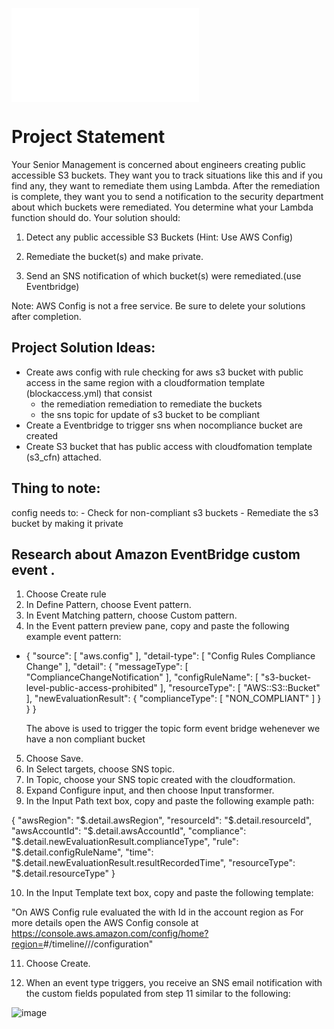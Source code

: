 ![image](file:///C:/Users/johna/Dropbox/My%20PC%20(DESKTOP-EPBA00E)/Downloads/Untitled%20Diagram.drawio.pdf)
# Project Statement
Your Senior Management is concerned about engineers creating public accessible S3 buckets. They want you to track situations like this and if you find any, they want to remediate them using Lambda. After the remediation is complete, they want you to send a notification to the security department about which buckets were remediated.
You determine what your Lambda function should do.
Your solution should:


1. Detect any public accessible S3 Buckets (Hint: Use AWS Config)

2. Remediate the bucket(s) and make private.

3. Send an SNS notification of which bucket(s) were remediated.(use Eventbridge)

Note: AWS Config is not a free service. Be sure to delete your solutions after completion.


## Project Solution Ideas:
- Create aws config with rule checking for aws s3 bucket with public access in the same region with a cloudformation template (blockaccess.yml) that consist
  - the remediation remediation to remediate the buckets
  - the sns topic for update of  s3 bucket to be compliant
- Create a Eventbridge to trigger sns when nocompliance bucket are created
- Create S3 bucket that has public access with cloudfomation template (s3_cfn) attached.


## Thing to note:
config needs to:
    - Check for non-compliant s3 buckets
    - Remediate the s3 bucket by making it private



## Research about Amazon EventBridge custom event .

1. Choose Create rule
2. In Define Pattern, choose Event pattern.
3. In Event Matching pattern, choose Custom pattern.
4. In the Event pattern preview pane, copy and paste the following example event pattern:
- {
    "source": [
      "aws.config"
    ],
    "detail-type": [
      "Config Rules Compliance Change"
    ],
    "detail": {
      "messageType": [
        "ComplianceChangeNotification"
      ],
      "configRuleName": [
        "s3-bucket-level-public-access-prohibited"
      ],
      "resourceType": [
        "AWS::S3::Bucket"
      ],
      "newEvaluationResult": {
        "complianceType": [
          "NON_COMPLIANT"
        ]
      }
    }
  }
  
  The above is used to trigger the topic form event bridge wehenever we have a non compliant bucket 
  
 5. Choose Save.
 6. In Select targets, choose SNS topic.
 7. In Topic, choose your SNS topic created with the cloudformation.
 8. Expand Configure input, and then choose Input transformer.
 9.  In the Input Path text box, copy and paste the following example path:
  
{
    "awsRegion": "$.detail.awsRegion",
    "resourceId": "$.detail.resourceId",
    "awsAccountId": "$.detail.awsAccountId",
    "compliance": "$.detail.newEvaluationResult.complianceType",
    "rule": "$.detail.configRuleName",
    "time": "$.detail.newEvaluationResult.resultRecordedTime",
    "resourceType": "$.detail.resourceType"
}

10.  In the Input Template text box, copy and paste the following template:

"On <time> AWS Config rule <rule> evaluated the <resourceType> with Id <resourceId> in the account <awsAccountId> region <awsRegion> as <compliance> For more details open the AWS Config console at https://console.aws.amazon.com/config/home?region=<awsRegion>#/timeline/<resourceType>/<resourceId>/configuration"

  
  
 11. Choose Create.
  
 12.  When an event type triggers, you receive an SNS email notification with the custom fields populated from step 11 similar to the following:
  
![image](https://user-images.githubusercontent.com/63524577/140666171-dad79836-6ccd-427a-bdaf-77eb82132d16.png)

